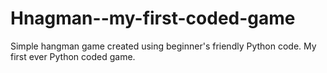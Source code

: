 # Hnagman--my-first-coded-game
Simple hangman game created using beginner's friendly Python code.
My first ever Python coded game.
